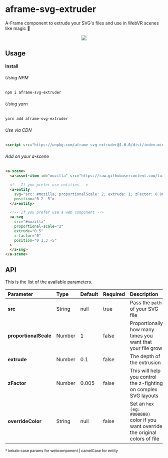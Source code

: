 # aframe-svg-extruder
A-Frame component to extrude your SVG's files and use in WebVR scenes like magic 🌟

<p align="center"><img src="https://raw.githubusercontent.com/luiguild/aframe-svg-extruder/master/readme-image.png"></p>

## Usage
#### Install
###### Using NPM
``` bash
npm i aframe-svg-extruder
```
###### Using yarn
``` bash
yarn add aframe-svg-extruder
```
###### Use via CDN
``` html
<script src="https://unpkg.com/aframe-svg-extruder@1.0.0/dist/index.min.js"></script>
```

###### Add on your a-scene
``` html
<a-scene>
  <a-asset-item id="mozilla" src="https://raw.githubusercontent.com/luiguild/aframe-svg-extruder/master/example/svg/mozilla-letters.svg"></a-asset-item>

  <!-- If you prefer use entities -->
  <a-entity
    svg="src: #mozilla; proportionalScale: 2; extrude: 1; zFactor: 0.001;"
    position="0 2 -5">
  </a-entity>

  <!-- If you prefer use a web component -->
  <a-svg
    src="#mozilla"
    proportional-scale="2"
    extrude="0.5"
    z-factor="0"
    position="0 1.3 -5"
  >
  </a-svg>
</a-scene>
```

## API
This is the list of the available parameters.

| Parameter | Type | Default | Required | Description |
| :--- | :--- | :--- | :--- | :--- |
| **src** | String | null | true | Pass the `path` of your SVG file |
| **proportionalScale** | Number | 1 | false | Proportionally how many times you want that your file grow |
| **extrude** | Number | 0.1 | false | The depth of the extrusion |
| **zFactor** | Number | 0.005 | false | This will help you control the z-fighting on complex SVG layouts |
| **overrideColor** | String | null | false | Set an `hex (eg: #000000)` color if you want override the original colors of file |

<p style="font-size: 12px">
* kekab-case params for webcomponent |  camelCase for entity
</p>
